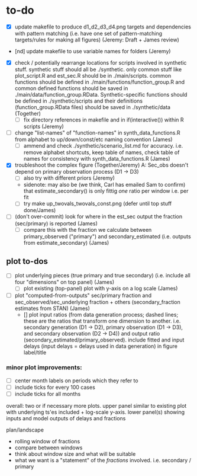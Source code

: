 # to-do

- [x] update makefile to produce d1_d2_d3_d4.png targets and dependencies with pattern matching (i.e. have one set of pattern-matching targets/rules for making all figures) (Jeremy: Draft + James review)
- [nd] update makefile to use variable names for folders (Jeremy)
- [x] check / potentially rearrange locations for scripts involved in synthetic stuff. synthetic stuff should all be ./synthetic. only common stuff like plot_script.R and est_sec.R should be in ./main/scripts. common functions should be defined in ./main/functions/function_group.R and common defined functions should be saved in ./main/data/function_group.RData. Synthetic-specific functions should be defined in ./synthetic/scripts and their definitions (function_group.RData files) should be saved in ./synthetic/data (Together)
	- [ ] fix directory references in makefile and in if(interactive()) within R scripts (Jeremy)
- [ ] change "list-names" of "function-names" in synth_data_functions.R from alphabet to up/down/const/etc naming convention (James)
	- [ ] ammend and check ./synthetic/scenario_list.md for accuracy. i.e. remove alphabet shortcuts, keep table of names, check table of names for consistency with synth_data_functions.R (James)
- [x] troubleshoot the complex figure (Together/Jeremy) A: Sec_obs doesn't depend on primary observation process (D1 -> D3)
	- [ ] also try with different priors (Jeremy)
	- sidenote: may also be (we think, Carl has emailed Sam to confirm) that estimate_secondary() is only fittig *one* ratio per window i.e. per fit
	- [ ] try make up_twovals_twovals_const.png (defer until top stuff done/James)
- [ ] (don't over-commit) look for where in the est_sec output the fraction (sec/primary) is reported (James)
	- [ ] compare this with the fraction we calculate between primary_observed ("primary") and secondary_estimated (i.e. outputs from estimate_secondary) (James)

##	plot to-dos
- [ ] plot underlying pieces (true primary and true secondary) (i.e. include all four "dimensions" on top panel) (James)
	- [ ] plot existing (top-panel) plot with y-axis on a log scale (James)
- [ ] plot "computed-from-outputs" sec/primary fraction and sec_observed/sec_underlying fraction + others (secondary_fraction estimates from STAN) (James)
	- [] plot input ratios (from data generation process; dashed lines; these are the ratios that transform one dimension to another. i.e. secondary generation (D1 -> D2), primary observation (D1 -> D3), and secondary observation (D2 -> D4)) and output ratio (secondary_estimated/primary_observed). include fitted and input delays (input delays = delays used in data generation) in figure label/title

### minor plot improvements:
- [ ] center month labels on periods which they refer to
- [ ] include ticks for every 100 cases
- [ ] include ticks for all months

overall: two or if necessary more plots. upper panel similar to existing plot with underlying ts'es included + log-scale y-axis. lower panel(s) showing inputs and model outputs of delays and fractions

plan/landscape
- rolling window of fractions 
- compare between windows
- think about window size and what will be suitable
- what we want is a "statement" of the *fractions* involved. i.e. secondary / primary
